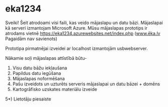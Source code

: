 # eka1234
Sveiki!
Šeit atrodoami visi faili, kas veido mājaslapu un datu bāzi.
Mājaslapai kā serveri izmantojam Microsoft Azure.
Mūsu mājaslapas prototips ir atrodams vietnē https://eka1234.azurewebsites.net/index.php (www.ēka.lv Pagaidām nav savienots)

Prototipa pirmatnējai izveidei ar localhost izmantojām usbwebserver.

Nākamie soļi mājaslapas attīstībā būtu-
1) Visu datu bāžu iekļaušana
2) Papildus datu iegūšana
2) Mājaslapas noformēšana
3) Pašu izveidots un uzturēts serveris mājaslapai un datu bāzei + domēns
4) Kartogrāfisko uzskates materiālu izveide

5*) Lietotāju piesaiste
